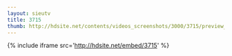 ```yaml
---
layout: sieutv
title: 3715
thumb: http://hdsite.net/contents/videos_screenshots/3000/3715/preview_360p.mp4.jpg
---
```

{% include iframe src='http://hdsite.net/embed/3715' %}
 
